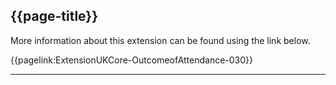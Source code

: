 ## {{page-title}}

More information about this extension can be found using the link below.

{{pagelink:ExtensionUKCore-OutcomeofAttendance-030}}

---